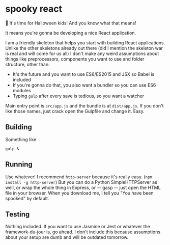 # spooky react

:jack_o_lantern: It's time for Halloween kids! And you know what that means!

It means you're gonna be developing a nice React application.

I am a friendly skeleton that helps you start with building React applications. Unlike the other skeletons already out there (did I mention the skeleton war is real and will come for us all) I don't make any weird assumptions about things like preprocessors, components you want to use and folder structure, other than:

- It's the future and you want to use ES6/ES2015 and JSX so Babel is included
- If you're gonna do that, you also want a bundler so you can use ES6 modules
- Typing `gulp` after every save is tedious, so you want a watcher

Main entry point is `src/app.js` and the bundle is at `dist/app.js`. If you don't like those names, just crack open the Gulpfile and change it. Easy.

## Building

Something like

```shell
gulp &
```

## Running

Use whatever! I recommend `http-server` because it's really easy. (`npm install -g http-server`) But you can do a Python SimpleHTTPServer as well, or wrap the whole thing in Express, or -- gasp -- just open the HTML file in your browser. When you download me, I tell you "You have been spooked" by default.

## Testing

Nothing included. If you want to use Jasmine or Jest or whatever the framework-du-jour is, go ahead. I don't include this because assumptions about your setup are dumb and will be outdated tomorrow.

